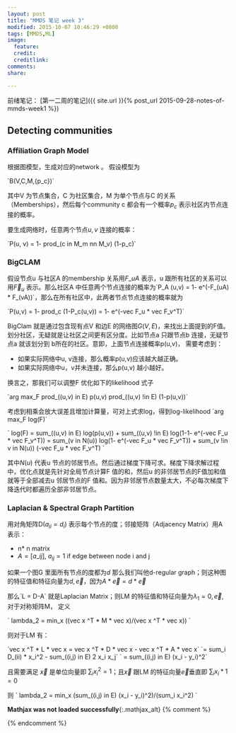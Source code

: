 ```yaml
---
layout: post
title: "MMDS 笔记 week 3"
modified: 2015-10-07 10:46:29 +0800
tags: [MMDS,ML]
image:
  feature: 
  credit: 
  creditlink: 
comments: 
share: 

---
```


前绪笔记：
[第一二周的笔记]({{ site.url }}{% post_url 2015-09-28-notes-of-mmds-week1 %})

## Detecting communities

### Affiliation Graph Model

根据图模型，生成对应的network 。
假设模型为

\`B(V,C,M,{p_c})\`

其中V 为节点集合，C 为社区集合，M 为单个节点与C 的关系（Memberships），然后每个community c 都会有一个概率$p_c$ 表示社区内节点连接的概率。

要生成网络时，任意两个节点$u, v$ 连接的概率：

\`P(u, v) = 1- prod_(c in M_m nn M_v) (1-p_c)\`

### BigCLAM

假设节点u 与社区A 的membership 关系用$F\_{uA}$ 表示，u 跟所有社区的关系可以用$\vec F_u$ 表示。那么社区A 中任意两个节点连接的概率为\`P\_A (u,v) = 1- e^(-F\_(uA) * F_(vA))\`，那么在所有社区中，此两者节点节点连接的概率就为 

\`P(u,v) = 1- prod_c (1-P_c(u,v)) = 1- e^(-vec F_u * vec F_v^T)\`

BigClam 就是通过包含现有点V 和边E 的网络图$G(V,E)$，来找出上面提到的F值。划分社区，无疑就是让社区之间更有区分度。比如节点a 只跟节点b 连接，无疑节点a 就该划分到 b所在的社区。意即，上面节点连接概率p(u,v)， 需要考虑到：

- 如果实际网络中u, v连接，那么概率p(u,v)应该越大越正确。
- 如果实际网络中u，v并未连接，那么p(u,v) 越小越好。

换言之，那我们可以调整F 优化如下的likelihood 式子

\`arg max_F prod\_((u,v) in E) p(u,v) prod_((u,v) !in E) (1-p(u,v))\`

考虑到相乘会放大误差且增加计算量，可对上式求log，得到log-likelihood \`arg max_F log(F)\`

\`
log(F) = sum\_((u,v) in E) log(p(u,v)) + sum\_((u,v) !in E) log(1-1- e^(-vec F_u * vec F_v^T)) = sum\_(v in N(u)) log(1- e^(-vec F_u * vec F_v^T)) + sum_(v !in v in N(u)) (-vec F_u * vec F_v^T) 
\`

其中$N(u)$ 代表u 节点的邻居节点。然后通过梯度下降可求。梯度下降求解过程中，优化点就是先针对全局节点计算F 值的和，然后u 的非邻居节点的F值加和值就等于全部减去u 邻居节点的F 值和。因为非邻居节点数量太大，不必每次梯度下降迭代时都遍历全部非邻居节点。

### Laplacian & Spectral Graph Partition

用对角矩阵D($a_{ii}=d_i$) 表示每个节点的度；邻接矩阵（Adjacency Matrix）用A  表示：

- n* n matrix- $A=[a\_{ij}]$, $a_{ij}=1$ if edge between node i and j
如果一个图G 里面所有节点的度都为$d$ 那么我们叫他d-regular graph；则这种图的特征值和特征向量为$d, \vec e$，因为$A * \vec e = d * \vec e$

那么\`L = D-A\` 就是Laplacian Matrix；则LM 的特征值和特征向量为$\lambda_1 = 0, \vec e$, 对于对称矩阵M， 定义

\`
lambda_2 = min_x ((vec x ^T * M * vec x)/(vec x ^T * vec x))
\`

则对于LM 有：

\`vec x ^T * L * vec x = vec x ^T * D * vec x - vec x ^T * A * vec x\`
\`= sum_i D_(ii) * x_i^2 - sum\_((i,j) in E)  2 x_i x_j\` 
\` = sum\_((i,j) in E) (x_i - y_i)^2\`

且需要满足 $\vec x$ 是单位向量即 $\sum_i x_i^2 = 1$；且$\vec x$ 跟LM 的特征向量$\vec e$垂直即 $\sum_i x_i * 1 = 0$

则 \` lambda_2 = min_x (sum\_((i,j) in E) (x_i - y_i)^2)/(sum_i x_i^2) \`




**Mathjax was not loaded successfully**{:.mathjax_alt} 
{% comment %}
<script type='text/x-mathjax-config'> MathJax.Hub.Config({ asciimath2jax: { delimiters: [['`','`']] }, tex2jax: {inlineMath: [['$', '$']], displayMath: [['$$', '$$']], processEscapes: true}}); </script>
<script type='text/javascript' src='http://cdn.mathjax.org/mathjax/latest/MathJax.js?config=TeX-MML-AM_HTMLorMML' async='async'></script>
{% endcomment %}


